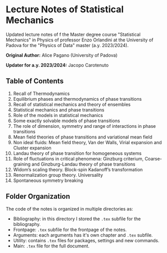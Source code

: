 # Lecture Notes of Statistical Mechanics


Updated lecture notes of f the Master degree course "Statistical Mechanics" in Physics of professor Enzo Orlandini at the University of Padova for the "Physics of Data" master (a.y. 2023/2024).

**Original Author:** Alice Pagano (University of Padova)

**Updater for a.y. 2023/2024:** Jacopo Carotenuto


## Table of Contents

1. Recall of Thermodynamics
2. Equilibrium phases and thermodynamics of phase transitions
3. Recall of statistical mechanics and theory of ensembles
4. Statistical mechanics and phase transitions
5. Role of the models in statistical mechanics
6. Some exactly solvable models of phase transitions
7. The role of dimension, symmetry and range of interactions in phase transitions
8. Mean field theories of phase transitions and variational mean field
9. Non ideal fluids: Mean field theory, Van der Walls, Virial expansion and Cluster expansion
10. Landau theory of phase transition for homogeneous systems
11. Role of fluctuations in critical phenomena: Ginzburg criterium, Coarse-graining and Ginzburg-Landau theory of phase transitions
12. Widom’s scaling theory. Block-spin Kadanoff’s transformation
13. Renormalization group theory. Universality
14. Spontaneous symmetry breaking

## Folder Organization

The code of the notes is organized in multiple directories as:

* Bibliography: in this directory I stored the `.tex` subfile for the bibliography.
* Frontpage: `.tex` subfile for the frontpage of the notes.
* Arguments: each arguments has it's own chapter and `.tex` subfile.
* Utility: contains `.tex` files for packages, settings and new commands.
* Main: `.tex` file for the full document.
